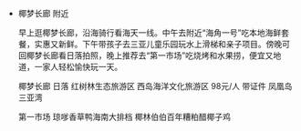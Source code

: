 - 椰梦长廊 附近

  早上逛椰梦长廊，沿海骑行看海天一线。中午去附近“海角一号”吃本地海鲜套餐，实惠又新鲜。下午带孩子去三亚儿童乐园玩水上滑梯和亲子项目。傍晚可回椰梦长廊看日落拍照，晚上推荐去“第一市场”吃烧烤和水果捞，便宜又地道，一家人轻松愉快玩一天。

  椰梦长廊 日落
  红树林生态旅游区
  西岛海洋文化旅游区 98元/人 带证件
  凤凰岛
  三亚湾

  第一市场
  琼嗲香草鸭海南大排档
  椰林伯伯百年糟粕醋椰子鸡